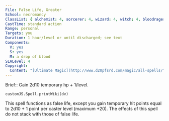 ```yaml
---
File: False Life, Greater
School: necromancy
ClassList: { alchemist: 4, sorcerer: 4, wizard: 4, witch: 4, bloodrager: 4, shaman: 4, occultist: 4, psychic: 4, mesmerist: 3, spiritualist: 4, medium: 3 }
CastTime: standard action
Range: personal
Targets: you
Duration: 1 hour/level or until discharged; see text
Components:
  V: yes
  S: yes
  M: a drop of blood
SLALevel: 4
Copyright:
  Content: "[Ultimate Magic](http://www.d20pfsrd.com/magic/all-spells/f/false-life)"
---
```

Brief:: Gain 2d10 temporary hp + 1/level.

```dataviewjs
customJS.Spell.printWiki(dv)
```

This spell functions as false life, except you gain temporary hit points equal to 2d10 + 1 point per caster level (maximum +20). The effects of this spell do not stack with those of false life.
